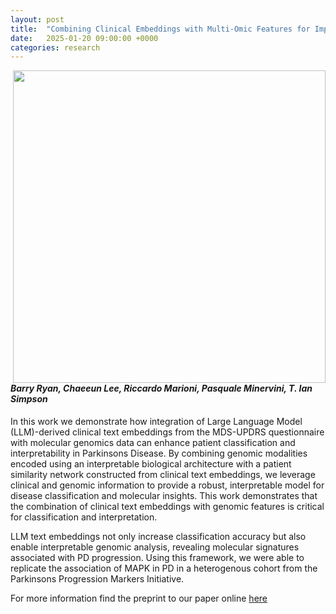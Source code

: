 ```yaml
---
layout: post
title:  "Combining Clinical Embeddings with Multi-Omic Features for Improved Patient Classification and Interpretability in Parkinsons Disease"
date:   2025-01-20 09:00:00 +0000
categories: research
---
```


<img style="margin-left: 2rem" align="right" src="/assets/clinicalembed_mogdx_pd_pipeline.jpg" width = "500px" >

#### *Barry Ryan, Chaeeun Lee, Riccardo Marioni, Pasquale Minervini, T. Ian Simpson*

In this work we demonstrate how integration of Large Language Model (LLM)-derived clinical text embeddings from the MDS-UPDRS questionnaire with molecular genomics data can enhance patient classification and interpretability in Parkinsons Disease. By combining genomic modalities encoded using an interpretable biological architecture with a patient similarity network constructed from clinical text embeddings, we leverage clinical and genomic information to provide a robust, interpretable model for disease classification and molecular insights. This work demonstrates that the combination of clinical text embeddings with genomic features is critical for classification and interpretation.

LLM text embeddings not only increase classification accuracy but also enable interpretable genomic analysis, revealing molecular signatures associated with PD progression. Using this framework, we were able to replicate the association of MAPK in PD in a heterogenous cohort from the Parkinsons Progression Markers Initiative.

For more information find the preprint to our paper online [here](https://doi.org/10.1101/2025.01.17.25320664)